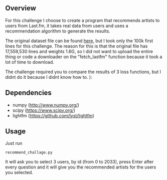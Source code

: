

## Overview

For this challenge I choose to create a program that recommends artists to users from Last.fm, it takes real data from users and uses a recommendation algorithm to generate the results.

The original dataset file can be found [here](http://www.dtic.upf.edu/~ocelma/MusicRecommendationDataset/lastfm-360K.html), but I took only the 100k first lines for this challenge. The reason for this is that the original file has 17,559,530 lines and weights 1.6G, so I did not want to upload the entire thing or code a downloader on the "fetch_lastfm" function because it took a lot of time to download.

The challenge required you to compare the results of 3 loss functions, but I didnt do it because I didnt know how to. ):

## Dependencies

* numpy (http://www.numpy.org/)
* scipy (https://www.scipy.org/)
* lightfm (https://github.com/lyst/lightfm)

## Usage
Just run
```
recommend_challage.py
```
It will ask you to select 3 users, by id (from 0 to 2033), press Enter after every question and it will give you the recommended artists for the users you selected.

